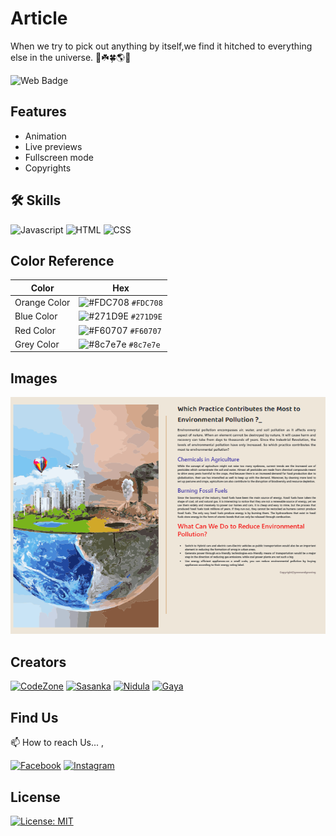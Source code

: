 # Article

When we try to pick out anything by itself,we find it hitched to everything else in the universe. 🌱☘️🍀🌎🍃

![Web Badge](https://img.shields.io/badge/DBroCode-web-orange.svg)

## Features

- Animation
- Live previews
- Fullscreen mode
- Copyrights

## 🛠 Skills

![Javascript](https://img.shields.io/badge/JavaScript-323330?style=for-the-badge&logo=javascript&logoColor=F7DF1E)
![HTML](https://img.shields.io/badge/HTML5-E34F26?style=for-the-badge&logo=html5&logoColor=white)
![CSS](https://img.shields.io/badge/CSS3-1572B6?style=for-the-badge&logo=css3&logoColor=white)

## Color Reference

| Color        | Hex                                                                    |
| ------------ | ---------------------------------------------------------------------- |
| Orange Color | ![#FDC708](https://via.placeholder.com/15/FDC708/FDC708.png) `#FDC708` |
| Blue Color   | ![#271D9E](https://via.placeholder.com/15/271D9E/271D9E.png) `#271D9E` |
| Red Color    | ![#F60707](https://via.placeholder.com/15/F60707/F60707.png) `#F60707` |
| Grey Color   | ![#8c7e7e](https://via.placeholder.com/15/8c7e7e/8c7e7e.png) `#8c7e7e` |

## Images

![Image](./IMG/img.png)

## Creators

[![CodeZone](https://github.com/CodeZoneTech.png?size=115)](https://github.com/CodeZoneTech)
[![Sasanka](https://github.com/sasankaweera123.png?size=115)](https://github.com/sasankaweera123)
[![Nidula](https://github.com/nidnidulafernando.png?size=115)](https://github.com/nidnidulafernando)
[![Gaya](https://github.com/Gayashani00.png?size=115)](https://github.com/Gayashani00)

## Find Us

📫 How to reach Us... ,

[![Facebook](https://img.shields.io/badge/Facebook-1877F2?style=for-the-badge&logo=facebook&logoColor=white)](https://www.facebook.com/CodeZone-107084475018756/)
[![Instagram](https://img.shields.io/badge/Instagram-E4405F?style=for-the-badge&logo=instagram&logoColor=white)](https://www.instagram.com/d_bro_code/)

## License

[![License: MIT](https://img.shields.io/badge/License-MIT-yellow.svg)](https://opensource.org/licenses/MIT)
